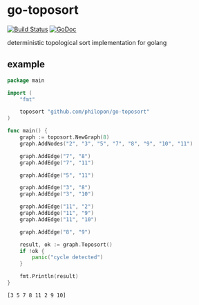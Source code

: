 go-toposort
==
[![Build Status](https://travis-ci.org/philopon/go-toposort.svg?branch=master)](https://travis-ci.org/philopon/go-toposort)
[![GoDoc](https://godoc.org/github.com/philopon/go-toposort?status.svg)](https://godoc.org/github.com/philopon/go-toposort)

deterministic topological sort implementation for golang

example
--

```.go
package main

import (
	"fmt"

	toposort "github.com/philopon/go-toposort"
)

func main() {
	graph := toposort.NewGraph(8)
	graph.AddNodes("2", "3", "5", "7", "8", "9", "10", "11")

	graph.AddEdge("7", "8")
	graph.AddEdge("7", "11")

	graph.AddEdge("5", "11")

	graph.AddEdge("3", "8")
	graph.AddEdge("3", "10")

	graph.AddEdge("11", "2")
	graph.AddEdge("11", "9")
	graph.AddEdge("11", "10")

	graph.AddEdge("8", "9")

	result, ok := graph.Toposort()
	if !ok {
		panic("cycle detected")
	}

	fmt.Println(result)
}
```

```
[3 5 7 8 11 2 9 10]
```
